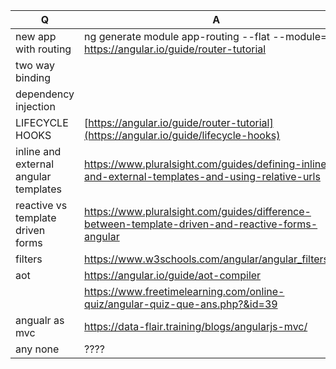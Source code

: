 | Q | A |
| --- | --- |
| new app with routing | ng generate module app-routing --flat --module=app https://angular.io/guide/router-tutorial |
| two way binding | |
| dependency injection | |
|LIFECYCLE HOOKS | [https://angular.io/guide/router-tutorial](https://angular.io/guide/lifecycle-hooks) |
| inline and external angular templates | https://www.pluralsight.com/guides/defining-inline-and-external-templates-and-using-relative-urls |
| reactive vs template driven forms | https://www.pluralsight.com/guides/difference-between-template-driven-and-reactive-forms-angular |
| filters | https://www.w3schools.com/angular/angular_filters.asp |
| aot | https://angular.io/guide/aot-compiler |
| | https://www.freetimelearning.com/online-quiz/angular-quiz-que-ans.php?&id=39 |
|angualr as mvc | https://data-flair.training/blogs/angularjs-mvc/ |
| any none | ????
